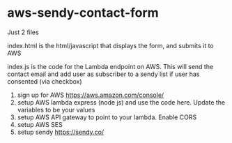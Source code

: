 # aws-sendy-contact-form

Just 2 files

index.html is the html/javascript that displays the form, and submits it to AWS

index.js is the code for the Lambda endpoint on AWS.  This will send the contact email and add user as subscriber to a sendy list if user has consented (via checkbox)

1. sign up for AWS https://aws.amazon.com/console/ 
1. setup AWS lambda express (node js) and use the code here.  Update the variables to be your values
1. setup AWS API gateway to point to your lambda.   Enable CORS
1. setup AWS SES
1. setup sendy https://sendy.co/

